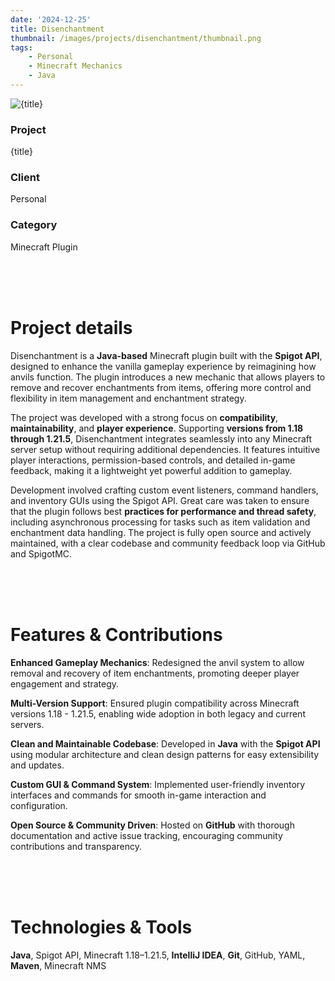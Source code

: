 ```yaml
---
date: '2024-12-25'
title: Disenchantment
thumbnail: /images/projects/disenchantment/thumbnail.png
tags:
    - Personal
    - Minecraft Mechanics
    - Java
---
```


<img src="/images/projects/disenchantment/anvil.png" alt={title} class="w-full h-56 object-cover mb-4 rounded-lg shadow-lg" />

<div class="bg-neutral-900 flex flex-wrap gap-y-8 gap-x-20 justify-between px-8 py-6 rounded-lg xs:px-24">
    <div>
        <h3 class="!m-0 !mb-1 !font-semibold">Project</h3>
        <p class="!m-0">{title}</p>
    </div>
    <div>
        <h3 class="!m-0 !mb-1 !font-semibold">Client</h3>
        <p class="!m-0">Personal</p>
    </div>
    <div>
        <h3 class="!m-0 !mb-1 !font-semibold">Category</h3>
        <p class="!m-0">Minecraft Plugin</p>
    </div>
</div>

<br />
<br />
<br />

# Project details

Disenchantment is a **Java-based** Minecraft plugin built with the **Spigot API**, designed to enhance the vanilla gameplay experience by reimagining how anvils function. The plugin introduces a new mechanic that allows players to remove and recover enchantments from items, offering more control and flexibility in item management and enchantment strategy.

The project was developed with a strong focus on **compatibility**, **maintainability**, and **player experience**. Supporting **versions from 1.18 through 1.21.5**, Disenchantment integrates seamlessly into any Minecraft server setup without requiring additional dependencies. It features intuitive player interactions, permission-based controls, and detailed in-game feedback, making it a lightweight yet powerful addition to gameplay.

Development involved crafting custom event listeners, command handlers, and inventory GUIs using the Spigot API. Great care was taken to ensure that the plugin follows best **practices for performance and thread safety**, including asynchronous processing for tasks such as item validation and enchantment data handling. The project is fully open source and actively maintained, with a clear codebase and community feedback loop via GitHub and SpigotMC.

<br />
<br />
<br />

# Features & Contributions

**Enhanced Gameplay Mechanics**: Redesigned the anvil system to allow removal and recovery of item enchantments, promoting deeper player engagement and strategy.

**Multi-Version Support**: Ensured plugin compatibility across Minecraft versions 1.18 - 1.21.5, enabling wide adoption in both legacy and current servers.

**Clean and Maintainable Codebase**: Developed in **Java** with the **Spigot API** using modular architecture and clean design patterns for easy extensibility and updates.

**Custom GUI & Command System**: Implemented user-friendly inventory interfaces and commands for smooth in-game interaction and configuration.

**Open Source & Community Driven**: Hosted on **GitHub** with thorough documentation and active issue tracking, encouraging community contributions and transparency.

<br />
<br />
<br />

# Technologies & Tools

**Java**, Spigot API, Minecraft 1.18–1.21.5, **IntelliJ IDEA**, **Git**, GitHub, YAML, **Maven**, Minecraft NMS
